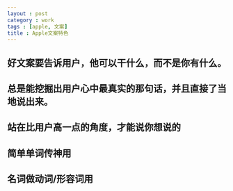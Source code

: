 ```yaml
---
layout : post
category : work
tags : [apple, 文案]
title : Apple文案特色
---
```


## 好文案要告诉用户，他可以干什么，而不是你有什么。

## 总是能挖掘出用户心中最真实的那句话，并且直接了当地说出来。

## 站在比用户高一点的角度，才能说你想说的

## 简单单词传神用

## 名词做动词/形容词用
